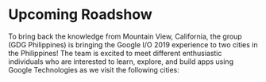 # Upcoming Roadshow

To bring back the knowledge from Mountain View, California, the group (GDG Philippines) is bringing the Google I/O 2019 experience to two cities in the Philippines! The team is excited to meet different enthusiastic individuals who are interested to learn, explore, and build apps using Google Technologies as we visit the following cities: